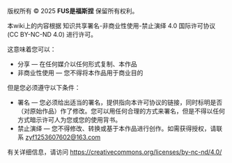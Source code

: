 

版权所有 © 2025 **FUS是福斯捏** 保留所有权利。

本wiki上的内容根据 知识共享署名-非商业性使用-禁止演绎 4.0 国际许可协议 (CC BY-NC-ND 4.0) 进行许可。

这意味着您可以：
- 分享 — 在任何媒介以任何形式复制、本作品
- 非商业性使用 — 您不得将本作品用于商业目的

但是您必须遵守以下条件：
- 署名 — 您必须给出适当的署名，提供指向本许可协议的链接，同时标明是否（对原始作品）作了修改。您可以用任何合理的方式来署名，但是不得以任何方式暗示许可人为您或您的使用背书。
- 禁止演绎 — 您不得修改、转换或基于本作品进行创作。如需获得授权，请联系 zyf1253607602@163.com

有关详细信息，请访问 https://creativecommons.org/licenses/by-nc-nd/4.0/

